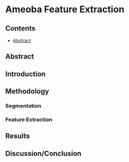 # Ameoba Feature Extraction

## Contents
- [Abstract](https://github.com/2MY-R/Ameoba-Feature-Extraction/blob/main/README.md#abstract)
## Abstract
## Introduction
## Methodology
### Segmentation
### Feature Extraction
## Results
## Discussion/Conclusion
